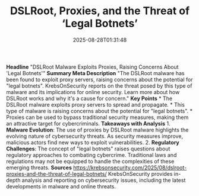 ﻿---
title: "DSLRoot, Proxies, and the Threat of ‘Legal Botnets’"
date: "2025-08-28T01:31:48"
category: "Markets"
summary: ""
slug: "dslroot proxies and the threat of legal botnets"
source_urls:
  - "https://krebsonsecurity.com/2025/08/dslroot-proxies-and-the-threat-of-legal-botnets/"
seo:
  title: "DSLRoot, Proxies, and the Threat of ‘Legal Botnets’ | Hash n Hedge"
  description: ""
  keywords: ["news", "markets", "brief"]
---
**Headline** "DSLRoot Malware Exploits Proxies, Raising Concerns About 'Legal Botnets'"  **Summary Meta Description** "The DSLRoot malware has been found to exploit proxy servers, raising concerns about the potential for "legal botnets". KrebsOnSecurity reports on the threat posed by this type of malware and its implications for online security. Learn more about how DSLRoot works and why it's a cause for concern."  **Key Points**  * The DSLRoot malware exploits proxy servers to spread and propagate. * This type of malware is raising concerns about the potential for "legal botnets". * Proxies can be used to bypass traditional security measures, making them an attractive target for cybercriminals.  **Takeaways with Analysis**  1. **Malware Evolution**: The use of proxies by DSLRoot malware highlights the evolving nature of cybersecurity threats. As security measures improve, malicious actors find new ways to exploit vulnerabilities. 2. **Regulatory Challenges**: The concept of "legal botnets" raises questions about regulatory approaches to combating cybercrime. Traditional laws and regulations may not be equipped to handle the complexities of these emerging threats.  **Sources** https://krebsonsecurity.com/2025/08/dslroot-proxies-and-the-threat-of-legal-botnets/ KrebsOnSecurity provides in-depth analysis and reporting on cybersecurity issues, including the latest developments in malware and online threats. 
